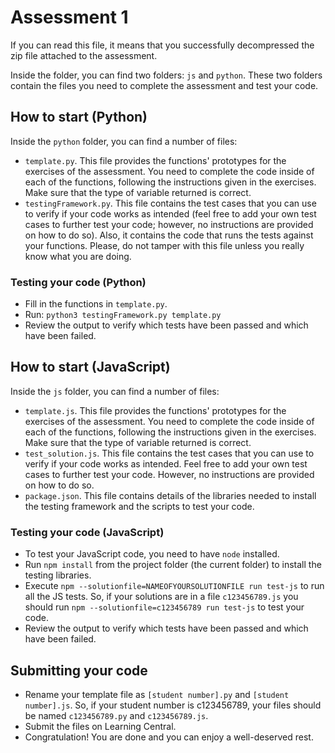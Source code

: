# Assessment 1

If you can read this file, it means that you successfully decompressed the zip file attached to the assessment.

Inside the folder, you can find two folders: `js` and `python`. These two folders contain the files you need to complete the assessment and test your code.


## How to start (Python)

Inside the `python` folder, you can find a number of files:

* `template.py`. This file provides the functions' prototypes for the exercises of the assessment. You need to complete the code inside of each of the functions, following the instructions given in the exercises. Make sure that the type of variable returned is correct.
* `testingFramework.py`. This file contains the test cases that you can use to verify if your code works as intended (feel free to add your own test cases to further test your code; however, no instructions are provided on how to do so). Also, it contains the code that runs the tests against your functions. Please, do not tamper with this file unless you really know what you are doing.

### Testing your code (Python)

* Fill in the functions in `template.py`.
* Run: 
    ```python3 testingFramework.py template.py```
* Review the output to verify which tests have been passed and which have been failed.


## How to start (JavaScript)

Inside the `js` folder, you can find a number of files:

* `template.js`. This file provides the functions' prototypes for the exercises of the assessment. You need to complete the code inside of each of the functions, following the instructions given in the exercises. Make sure that the type of variable returned is correct.
* `test_solution.js`. This file contains the test cases that you can use to verify if your code works as intended. Feel free to add your own test cases to further test your code. However, no instructions are provided on how to do so.
* `package.json`. This file contains details of the libraries needed to install the testing framework and the scripts to test your code. 

### Testing your code (JavaScript)

* To test your JavaScript code, you need to have `node` installed.
* Run `npm install` from the project folder (the current folder) to install the testing libraries.
* Execute `npm --solutionfile=NAMEOFYOURSOLUTIONFILE run test-js` to run all the JS tests. So, if your solutions are in a file `c123456789.js` you should run `npm --solutionfile=c123456789 run test-js` to test your code.
* Review the output to verify which tests have been passed and which have been failed.

## Submitting your code

* Rename your template file as `[student number].py` and `[student number].js`. So, if your student number is c123456789, your files should be named `c123456789.py` and `c123456789.js`.
* Submit the files on Learning Central.
* Congratulation! You are done and you can enjoy a well-deserved rest.
